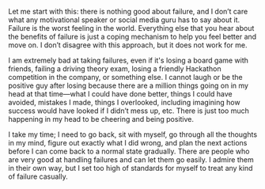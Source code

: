 Let me start with this: there is nothing good about failure, and I don’t care what any motivational speaker or social media guru has to say about it. Failure is the worst feeling in the world. Everything else that you hear about the benefits of failure is just a coping mechanism to help you feel better and move on. I don’t disagree with this approach, but it does not work for me. 

I am extremely bad at taking failures, even if it's losing a board game with friends, failing a driving theory exam, losing a friendly Hackathon competition in the company, or something else. I cannot laugh or be the positive guy after losing because there are a million things going on in my head at that time—what I could have done better, things I could have avoided, mistakes I made, things I overlooked, including imagining how success would have looked if I didn’t mess up, etc. There is just too much happening in my head to be cheering and being positive. 

I take my time; I need to go back, sit with myself, go through all the thoughts in my mind, figure out exactly what I did wrong, and plan the next actions before I can come back to a normal state gradually. There are people who are very good at handling failures and can let them go easily. I admire them in their own way, but I set too high of standards for myself to treat any kind of failure casually.